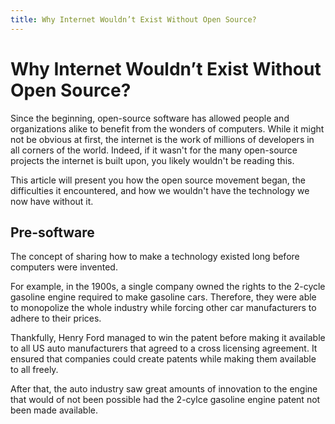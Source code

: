 ```yaml
---
title: Why Internet Wouldn’t Exist Without Open Source?
---
```


# Why Internet Wouldn’t Exist Without Open Source?

Since the beginning, open-source software has allowed people and organizations alike to benefit from the wonders of computers. 
While it might not be obvious at first, the internet is the work of millions of developers in all corners of the world. 
Indeed, if it wasn't for the many open-source projects the internet is built upon, you likely wouldn't be reading this.

This article will present you how the open source movement began, 
the difficulties it encountered, 
and how we wouldn't have the technology we now have without it.

## Pre-software

The concept of sharing how to make a technology existed long before computers were invented. 

For example, in the 1900s, a single company owned the rights to the 2-cycle gasoline engine required to make gasoline cars.
Therefore, they were able to monopolize the whole industry while forcing other car manufacturers to adhere to their prices. 

Thankfully, Henry Ford managed to win the patent before making it available to all US auto manufacturers that agreed to a cross licensing agreement. 
It ensured that companies could create patents while making them available to all freely.

After that, the auto industry saw great amounts of innovation to the engine that would of not been possible had the 2-cylce gasoline engine patent not been made available.

